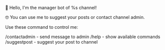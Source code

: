 👋 Hello, I'm the manager bot of %s channel!

🤓 You can use me to suggest your posts or contact channel admin.

Use these command to control me:

/contactadmin - send message to admin
/help - show available commands
/suggestpost - suggest your post to channel